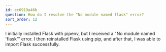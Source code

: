 ```yaml
---
id: ec6919a46b
question: How do I resolve the "No module named flask" error?
sort_order: 12
---
```


I initially installed Flask with pipenv, but I received a "No module named 'flask'" error. I then reinstalled Flask using pip, and after that, I was able to import Flask successfully.